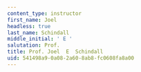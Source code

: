 ```yaml
---
content_type: instructor
first_name: Joel
headless: true
last_name: Schindall
middle_initial: ' E '
salutation: Prof.
title: Prof. Joel  E  Schindall
uid: 541498a9-0a08-2a60-8ab8-fc0608fa8a00
---
```

